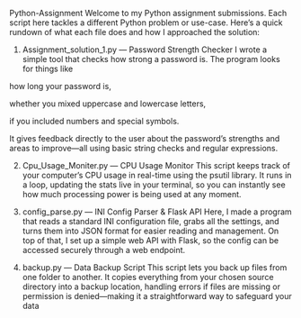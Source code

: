 Python-Assignment
Welcome to my Python assignment submissions. Each script here tackles a different Python problem or use-case. Here’s a quick rundown of what each file does and how I approached the solution:

1. Assignment_solution_1.py — Password Strength Checker
I wrote a simple tool that checks how strong a password is. The program looks for things like

how long your password is,

whether you mixed uppercase and lowercase letters,

if you included numbers and special symbols.

It gives feedback directly to the user about the password’s strengths and areas to improve—all using basic string checks and regular expressions.

2. Cpu_Usage_Moniter.py — CPU Usage Monitor
This script keeps track of your computer’s CPU usage in real-time using the psutil library.
It runs in a loop, updating the stats live in your terminal, so you can instantly see how much processing power is being used at any moment.

3. config_parse.py — INI Config Parser & Flask API
Here, I made a program that reads a standard INI configuration file, grabs all the settings, and turns them into JSON format for easier reading and management.
On top of that, I set up a simple web API with Flask, so the config can be accessed securely through a web endpoint.

4. backup.py — Data Backup Script
This script lets you back up files from one folder to another.
It copies everything from your chosen source directory into a backup location, handling errors if files are missing or permission is denied—making it a straightforward way to safeguard your data
